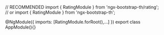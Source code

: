 // RECOMMENDED
import { RatingModule } from 'ngx-bootstrap-th/rating';
// or
import { RatingModule } from 'ngx-bootstrap-th';

@NgModule({
  imports: [RatingModule.forRoot(),...]
})
export class AppModule(){}
